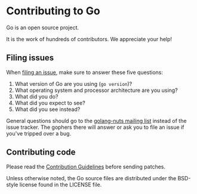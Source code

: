 # Contributing to Go

Go is an open source project.

It is the work of hundreds of contributors. We appreciate your help!

## Filing issues

When [filing an issue](https://go.dev/issue/new), make sure to answer these five questions:

1. What version of Go are you using (`go version`)?
2. What operating system and processor architecture are you using?
3. What did you do?
4. What did you expect to see?
5. What did you see instead?

General questions should go to the [golang-nuts mailing list](https://groups.google.com/group/golang-nuts) instead of the issue tracker.
The gophers there will answer or ask you to file an issue if you've tripped over a bug.

## Contributing code

Please read the [Contribution Guidelines](https://go.dev/doc/contribute.html)
before sending patches.

Unless otherwise noted, the Go source files are distributed under
the BSD-style license found in the LICENSE file.
